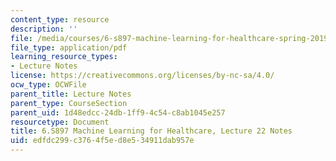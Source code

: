 ```yaml
---
content_type: resource
description: ''
file: /media/courses/6-s897-machine-learning-for-healthcare-spring-2019/edfdc299c3764f5ed8e534911dab957e_MIT6_S897S19_lec22note.pdf
file_type: application/pdf
learning_resource_types:
- Lecture Notes
license: https://creativecommons.org/licenses/by-nc-sa/4.0/
ocw_type: OCWFile
parent_title: Lecture Notes
parent_type: CourseSection
parent_uid: 1d48edcc-24db-1ff9-4c54-c8ab1045e257
resourcetype: Document
title: 6.S897 Machine Learning for Healthcare, Lecture 22 Notes
uid: edfdc299-c376-4f5e-d8e5-34911dab957e
---
```

